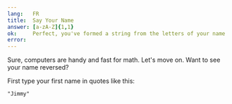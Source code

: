 ```yaml
---
lang:   FR
title:  Say Your Name
answer: [a-zA-Z]{1,1}
ok:     Perfect, you've formed a string from the letters of your name
error:
---
```


Sure, computers are handy and fast for math. Let's move on. Want to see your name reversed?

First type your first name in quotes like this:

    "Jimmy"
